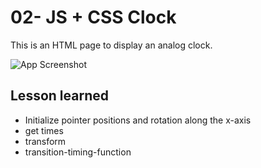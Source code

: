 # 02- JS + CSS Clock

This is an HTML page to display an analog clock.

![App Screenshot](https://github.com/Huiclaire/JavaScript30/blob/master/02%20-%20JS%20and%20CSS%20Clock/images/js30-day2.png)

## Lesson learned

- Initialize pointer positions and rotation along the x-axis
- get times
- transform
- transition-timing-function
